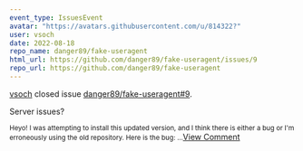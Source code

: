 ```yaml
---
event_type: IssuesEvent
avatar: "https://avatars.githubusercontent.com/u/814322?"
user: vsoch
date: 2022-08-18
repo_name: danger89/fake-useragent
html_url: https://github.com/danger89/fake-useragent/issues/9
repo_url: https://github.com/danger89/fake-useragent
---
```


<a href='https://github.com/vsoch' target='_blank'>vsoch</a> closed issue <a href='https://github.com/danger89/fake-useragent/issues/9' target='_blank'>danger89/fake-useragent#9</a>.

<p>Server issues?</p><small>Heyo! I was attempting to install this updated version, and I think there is either a bug or I'm erroneously using the old repository. Here is the bug:...</small><a href='https://github.com/danger89/fake-useragent/issues/9' target='_blank'>View Comment</a>